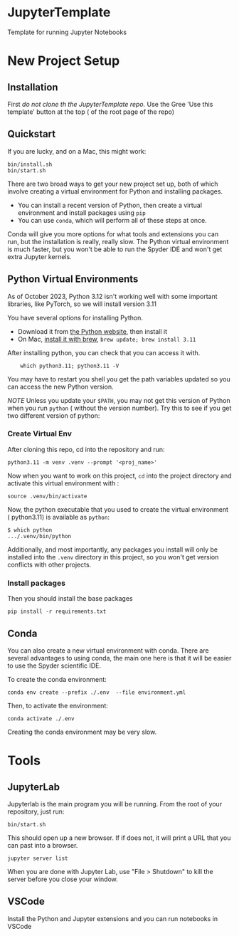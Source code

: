 # JupyterTemplate

Template for running Jupyter Notebooks


# New Project Setup


## Installation

First *do not clone th the JupyterTemplate repo.* Use the Gree 'Use this template'
button at the top ( of the root page of the repo)


## Quickstart

If you are lucky, and on a Mac, this might work: 

```
bin/install.sh
bin/start.sh
```



There are two broad ways to get your new project set up, both of which involve
creating a virtual environment for Python and installing packages. 

* You can install a recent version of Python, then create a virtual environment
  and install packages using ``pip``
* You can use ``conda``, which will perform all of these steps at once. 


Conda will give you more options for what tools and extensions you can run, but
the installation is really, really slow. The Python virtual environment is much
faster, but you won't be able to run the Spyder IDE and won't get extra Jupyter
kernels.

## Python Virtual Environments

As of October 2023, Python 3.12 isn't working well with some important
libraries, like PyTorch, so we will install version 3.11

You have several options for installing Python.

* Download it from [the Python
  website](https://www.python.org/downloads/release/python-3116/), then install
  it
* On Mac, [install it with brew](https://brew.sh), ``brew update; brew install
  3.11``

After installing python, you can check that you can access it with. 

```
    which python3.11; python3.11 -V
```

You may have to restart you shell you get the path variables updated so you can access the new Python version.  

*NOTE* Unless you update your ``$PATH``, you may not get this version of Python
when you run ``python`` ( without the version number). Try this to see if you
get two different version of python:

### Create Virtual Env
After cloning this repo, cd into the repository and run:

```
python3.11 -m venv .venv --prompt '<proj_name>'
```

Now when you want to work on this project, ``cd`` into the project directory and
activate this virtual environment with :

```
source .venv/bin/activate
```

Now, the python executable that you used to create the virtual environment
( python3.11) is available as ``python``:

```
$ which python 
.../.venv/bin/python
```  

Additionally, and most importantly, any packages you install will only be
installed into the ``.venv`` directory in this project, so you won't get
version conflicts with other projects. 

### Install packages

Then you should install the base packages


```
pip install -r requirements.txt
```

## Conda

You can also create a new virtual environment with conda. There are several
advantages to using conda, the main one here is that it will be easier to use
the Spyder scientific IDE.

To create the conda environment: 

```
conda env create --prefix ./.env  --file environment.yml
```

Then, to activate the environment:

```
conda activate ./.env
```

Creating the conda environment may be very slow. 




# Tools


## JupyterLab

Jupyterlab is the main program you will be running. From the root of your repository, just run:

```
bin/start.sh
```

This should open up a new browser. If if does not, it will print a URL that you can past into a browser. 


```
jupyter server list
```


When you are done with Jupyter Lab, use "File > Shutdown" to kill the server before you close your window. 


## VSCode


Install the Python and Jupyter extensions and you can run notebooks in VSCode

## 


